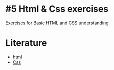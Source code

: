 # #5 Html & Css exercises
Exercises for Basic HTML and CSS understanding

# Literature
* [html](https://www.w3schools.com/html/)
* [Css](https://www.w3schools.com/css/default.asp)


